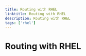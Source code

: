 ```yaml
---
title: Routing with RHEL
linktitle: Routing with RHEL
description: Routing with RHEL
tags: ['rhel']
---
```

# Routing with RHEL
